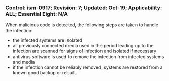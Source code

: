 ### Control: ism-0917; Revision: 7; Updated: Oct-19; Applicability: ALL; Essential Eight: N/A
<p>When malicious code is detected, the following steps are taken to handle the infection:</p>
                  <ul>
                     <li>the infected systems are isolated</li>
                     <li>all previously connected media used in the period leading up to the infection are scanned for signs of infection and isolated if necessary</li>
                     <li>antivirus software is used to remove the infection from infected systems and media</li>
                     <li>if the infection cannot be reliably removed, systems are restored from a known good backup or rebuilt.</li>
                  </ul>
